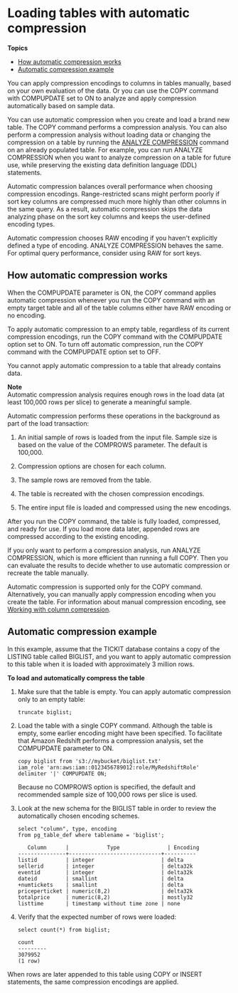 # Loading tables with automatic compression<a name="c_Loading_tables_auto_compress"></a>

**Topics**
+ [How automatic compression works](#c_Loading_tables_auto_compress-how-automatic-compression-works)
+ [Automatic compression example](#r_COPY_COMPRESS_examples)

You can apply compression encodings to columns in tables manually, based on your own evaluation of the data\. Or you can use the COPY command with COMPUPDATE set to ON to analyze and apply compression automatically based on sample data\. 

You can use automatic compression when you create and load a brand new table\. The COPY command performs a compression analysis\. You can also perform a compression analysis without loading data or changing the compression on a table by running the [ANALYZE COMPRESSION](r_ANALYZE_COMPRESSION.md) command on an already populated table\. For example, you can run ANALYZE COMPRESSION when you want to analyze compression on a table for future use, while preserving the existing data definition language \(DDL\) statements\.

Automatic compression balances overall performance when choosing compression encodings\. Range\-restricted scans might perform poorly if sort key columns are compressed much more highly than other columns in the same query\. As a result, automatic compression skips the data analyzing phase on the sort key columns and keeps the user\-defined encoding types\. 

Automatic compression chooses RAW encoding if you haven't explicitly defined a type of encoding\. ANALYZE COMPRESSION behaves the same\. For optimal query performance, consider using RAW for sort keys\.

## How automatic compression works<a name="c_Loading_tables_auto_compress-how-automatic-compression-works"></a>

When the COMPUPDATE parameter is ON, the COPY command applies automatic compression whenever you run the COPY command with an empty target table and all of the table columns either have RAW encoding or no encoding\.

To apply automatic compression to an empty table, regardless of its current compression encodings, run the COPY command with the COMPUPDATE option set to ON\. To turn off automatic compression, run the COPY command with the COMPUPDATE option set to OFF\.

You cannot apply automatic compression to a table that already contains data\.

**Note**  
Automatic compression analysis requires enough rows in the load data \(at least 100,000 rows per slice\) to generate a meaningful sample\.

Automatic compression performs these operations in the background as part of the load transaction:

1. An initial sample of rows is loaded from the input file\. Sample size is based on the value of the COMPROWS parameter\. The default is 100,000\.

1. Compression options are chosen for each column\.

1. The sample rows are removed from the table\.

1. The table is recreated with the chosen compression encodings\.

1. The entire input file is loaded and compressed using the new encodings\.

After you run the COPY command, the table is fully loaded, compressed, and ready for use\. If you load more data later, appended rows are compressed according to the existing encoding\.

If you only want to perform a compression analysis, run ANALYZE COMPRESSION, which is more efficient than running a full COPY\. Then you can evaluate the results to decide whether to use automatic compression or recreate the table manually\.

Automatic compression is supported only for the COPY command\. Alternatively, you can manually apply compression encoding when you create the table\. For information about manual compression encoding, see [Working with column compression](t_Compressing_data_on_disk.md)\.

## Automatic compression example<a name="r_COPY_COMPRESS_examples"></a>

In this example, assume that the TICKIT database contains a copy of the LISTING table called BIGLIST, and you want to apply automatic compression to this table when it is loaded with approximately 3 million rows\.

**To load and automatically compress the table**

1. Make sure that the table is empty\. You can apply automatic compression only to an empty table:

   ```
   truncate biglist;
   ```

1. Load the table with a single COPY command\. Although the table is empty, some earlier encoding might have been specified\. To facilitate that Amazon Redshift performs a compression analysis, set the COMPUPDATE parameter to ON\.

   ```
   copy biglist from 's3://mybucket/biglist.txt' 
   iam_role 'arn:aws:iam::0123456789012:role/MyRedshiftRole'
   delimiter '|' COMPUPDATE ON;
   ```

   Because no COMPROWS option is specified, the default and recommended sample size of 100,000 rows per slice is used\.

1. Look at the new schema for the BIGLIST table in order to review the automatically chosen encoding schemes\.

   ```
   select "column", type, encoding 
   from pg_table_def where tablename = 'biglist';
   
      Column      |            Type               | Encoding 
   ---------------+-----------------------------+----------
   listid         | integer                     | delta    
   sellerid       | integer                     | delta32k 
   eventid        | integer                     | delta32k 
   dateid         | smallint                    | delta    
   +numtickets    | smallint                    | delta    
   priceperticket | numeric(8,2)                | delta32k 
   totalprice     | numeric(8,2)                | mostly32 
   listtime       | timestamp without time zone | none
   ```

1. Verify that the expected number of rows were loaded: 

   ```
   select count(*) from biglist;
   
   count
   ---------
   3079952
   (1 row)
   ```

When rows are later appended to this table using COPY or INSERT statements, the same compression encodings are applied\.